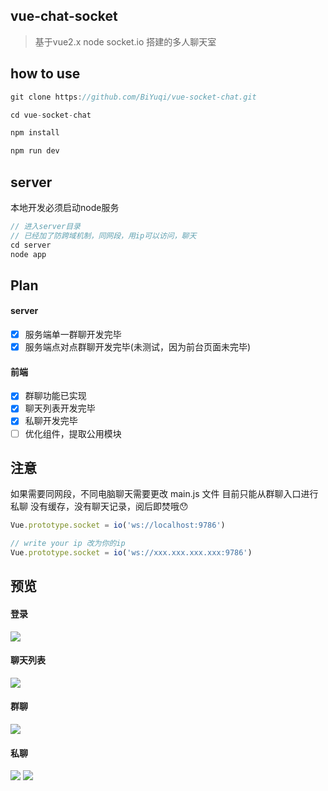 ## vue-chat-socket
> 基于vue2.x node socket.io 搭建的多人聊天室

## how to use
```js
git clone https://github.com/BiYuqi/vue-socket-chat.git

cd vue-socket-chat

npm install

npm run dev
```

## server
本地开发必须启动node服务
```js
// 进入server目录
// 已经加了防跨域机制，同网段，用ip可以访问，聊天
cd server
node app
```
## Plan
#### server
- [x] 服务端单一群聊开发完毕
- [x] 服务端点对点群聊开发完毕(未测试，因为前台页面未完毕)
#### 前端
- [x] 群聊功能已实现
- [x] 聊天列表开发完毕
- [x] 私聊开发完毕
- [ ] 优化组件，提取公用模块

## 注意
如果需要同网段，不同电脑聊天需要更改 main.js 文件
目前只能从群聊入口进行私聊
没有缓存，没有聊天记录，阅后即焚哦😯
```js
Vue.prototype.socket = io('ws://localhost:9786')

// write your ip 改为你的ip
Vue.prototype.socket = io('ws://xxx.xxx.xxx.xxx:9786')
```

## 预览
#### 登录
![](http://oq4hkch8e.bkt.clouddn.com/chat1.png)
#### 聊天列表
![](http://oq4hkch8e.bkt.clouddn.com/list.png)
#### 群聊
![](http://oq4hkch8e.bkt.clouddn.com/qunliao.png)
#### 私聊
![](http://oq4hkch8e.bkt.clouddn.com/private.png)
![](http://oq4hkch8e.bkt.clouddn.com/private2.png)
